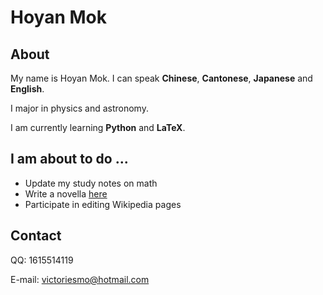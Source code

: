 # Hoyan Mok

## About

My name is Hoyan Mok. I can speak **Chinese**, **Cantonese**, **Japanese** and **English**. 

I major in physics and astronomy.

I am currently learning **Python** and **LaTeX**.

## I am about to do ...

* Update my study notes on math
* Write a novella [here](https://victoriesmo.hatenablog.com/)
* Participate in editing Wikipedia pages

## Contact
QQ: 1615514119

E-mail: victoriesmo@hotmail.com


